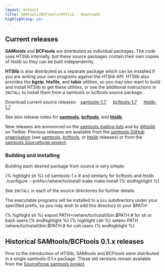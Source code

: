 ```yaml
---
layout: default
title: SAMtools/BCFtools/HTSlib - Downloads
highlighting: yes
---
```

Current releases
----------------

**SAMtools** and **BCFtools** are distributed as individual packages.
The code uses HTSlib internally, but these source packages contain their own
copies of htslib so they can be built independently.

**HTSlib** is also distributed as a separate package which can be installed
if you are writing your own programs against the HTSlib API.
HTSlib also provides the **bgzip**, **htsfile**, and **tabix** utilities,
so you may also want to build and install HTSlib to get these utilities,
or see the additional instructions in `INSTALL` to install them from a
samtools or bcftools source package.

Download current source releases:
&nbsp;
<a class="btn btn-success" href="https://github.com/samtools/samtools/releases/download/1.7/samtools-1.7.tar.bz2"><span class="glyphicon glyphicon-download-alt" aria-hidden="true"></span> samtools-1.7</a>
&emsp;
<a class="btn btn-success" href="https://github.com/samtools/bcftools/releases/download/1.7/bcftools-1.7.tar.bz2"><span class="glyphicon glyphicon-download-alt" aria-hidden="true"></span> bcftools-1.7</a>
&emsp;
<a class="btn btn-success" href="https://github.com/samtools/htslib/releases/download/1.7/htslib-1.7.tar.bz2"><span class="glyphicon glyphicon-download-alt" aria-hidden="true"></span> htslib-1.7</a>

See also release notes for
[**samtools**](https://github.com/samtools/samtools/releases/latest/),
[**bcftools**](https://github.com/samtools/bcftools/releases/latest/),
and [**htslib**](https://github.com/samtools/htslib/releases/latest/).

New releases are announced on the [samtools mailing lists] and by [@htslib]
on Twitter.
Previous releases are available from the
[samtools GitHub organisation](https://github.com/samtools/)
(see [samtools](https://github.com/samtools/samtools/releases/),
[bcftools](https://github.com/samtools/bcftools/releases/),
or [htslib](https://github.com/samtools/htslib/releases/) releases)
or from the
[samtools Sourceforge project](http://sourceforge.net/projects/samtools/files/samtools/).

[@htslib]: https://twitter.com/htslib
[samtools mailing lists]: ../support#mailing-lists

### Building and installing

Building each desired package from source is very simple:

{% highlight sh %}
cd samtools-1.x    # and similarly for bcftools and htslib
./configure --prefix=/where/to/install
make
make install
{% endhighlight %}

See `INSTALL` in each of the source directories for further details.

The executable programs will be installed to a `bin` subdirectory under
your specified prefix, so you may wish to add this directory to your $PATH:

{% highlight sh %}
export PATH=/where/to/install/bin:$PATH    # for sh or bash users
{% endhighlight %}
{% highlight csh %}
setenv PATH /where/to/install/bin:$PATH    # for csh users
{% endhighlight %}


Historical SAMtools/BCFtools 0.1.x releases
-------------------------------------------

Prior to the introduction of HTSlib, SAMtools and BCFtools were distributed
in a single samtools-0.1.x package.
These old versions remain available from the [Sourceforge samtools project](http://sourceforge.net/projects/samtools/files/samtools/).
